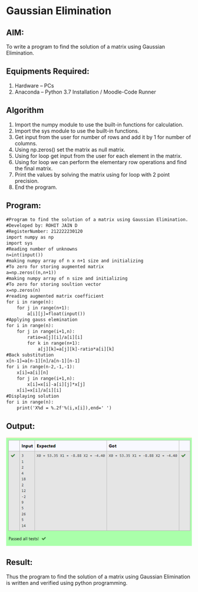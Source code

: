 # Gaussian Elimination

## AIM:
To write a program to find the solution of a matrix using Gaussian Elimination.

## Equipments Required:
1. Hardware – PCs
2. Anaconda – Python 3.7 Installation / Moodle-Code Runner

## Algorithm
1. Import the numpy module to use the built-in functions for calculation.
2. Import the sys module to use the built-in functions.
3. Get input from the user for number of rows and add it by 1 for number of columns.
4. Using np.zeros() set the matrix as null matrix.
5. Using for loop get input from the user for each element in the matrix.
6. Using for loop we can perform the elementary row operations and find the final matrix.
7. Print the values by solving the matrix using for loop with 2 point precision.
8. End the program.
## Program:
```
#Program to find the solution of a matrix using Gaussian Elimination.
#Developed by: ROHIT JAIN D
#RegisterNumber: 212222230120
import numpy as np
import sys
#Reading number of unknowns
n=int(input())
#making numpy array of n x n+1 size and initializing
#To zero for storing augmented matrix
a=np.zeros((n,n+1))
#making numpy array of n size and initializing
#To zero for storing soultion vector
x=np.zeros(n)
#reading augmented matrix coefficient
for i in range(n):
    for j in range(n+1):
        a[i][j]=float(input())
#Applying gauss elemination
for i in range(n):
    for j in range(i+1,n):
        ratio=a[j][i]/a[i][i]
        for k in range(n+1):
            a[j][k]=a[j][k]-ratio*a[i][k]
#Back substitution
x[n-1]=a[n-1][n]/a[n-1][n-1]
for i in range(n-2,-1,-1):
    x[i]=a[i][n]
    for j in range(i+1,n):
        x[i]=x[i]-a[i][j]*x[j]
    x[i]=x[i]/a[i][i]
#Displaying solution
for i in range(n):
    print('X%d = %.2f'%(i,x[i]),end=' ')
```

## Output:
![OUTPUT](./images/output.png)


## Result:
Thus the program to find the solution of a matrix using Gaussian Elimination is written and verified using python programming.

